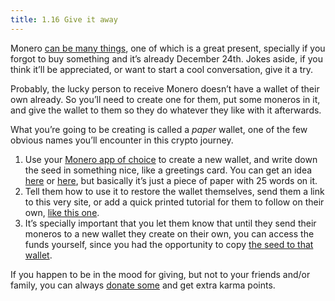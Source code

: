 ```yaml
---
title: 1.16 Give it away
---
```

Monero [can be many things](1.13-use_monero.md), one of which is a great present, specially if you forgot to buy something and it’s already December 24th. Jokes aside, if you think it’ll be appreciated, or want to start a cool conversation, give it a try.

Probably, the lucky person to receive Monero doesn’t have a wallet of their own already. So you’ll need to create one for them, put some moneros in it, and give the wallet to them so they do whatever they like with it afterwards.

What you’re going to be creating is called a *paper* wallet, one of the few obvious names you’ll encounter in this crypto journey.

1. Use your [Monero app of choice](1.02-get_a_monero_wallet.md) to create a new wallet, and write down the seed in something nice, like a greetings card. You can get an idea [here](https://www.themonera.art/2018/01/30/printable-monero-paper-wallet-pack-1/) or [here](https://www.monero.how/monero-paper-wallet-offline-cold-storage), but basically it’s just a piece of paper with 25 words on it.
2. Tell them how to use it to restore the wallet themselves, send them a link to this very site, or add a quick printed tutorial for them to follow on their own, [like this one](https://www.monerujo.io/resources/monerujo_quickstart.html).
3. It’s specially important that you let them know that until they send their moneros to a new wallet they create on their own, you can access the funds yourself, since you had the opportunity to copy [the seed to that wallet](1.04-the_seed.md).

If you happen to be in the mood for giving, but not to your friends and/or family, you can always  [donate some](1.17_donate-monero.md) and get extra karma points.